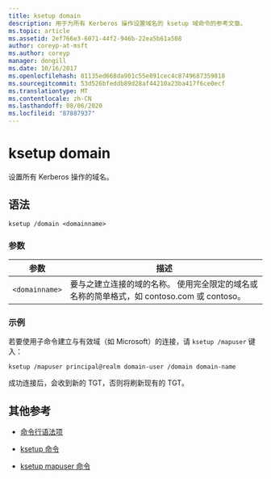 ```yaml
---
title: ksetup domain
description: 用于为所有 Kerberos 操作设置域名的 ksetup 域命令的参考文章。
ms.topic: article
ms.assetid: 2ef766e3-6071-44f2-946b-22ea5b61a508
author: coreyp-at-msft
ms.author: coreyp
manager: dongill
ms.date: 10/16/2017
ms.openlocfilehash: 81135ed668da901c55e891cec4c8749687359818
ms.sourcegitcommit: 53d526bfeddb89d28af44210a23ba417f6ce0ecf
ms.translationtype: MT
ms.contentlocale: zh-CN
ms.lasthandoff: 08/06/2020
ms.locfileid: "87887937"
---
```

# <a name="ksetup-domain"></a>ksetup domain

设置所有 Kerberos 操作的域名。

## <a name="syntax"></a>语法

```
ksetup /domain <domainname>
```

### <a name="parameters"></a>参数

| 参数 | 描述 |
| --------- | ----------- |
| `<domainname>` | 要与之建立连接的域的名称。 使用完全限定的域名或名称的简单格式，如 contoso.com 或 contoso。|

### <a name="examples"></a>示例

若要使用子命令建立与有效域（如 Microsoft）的连接，请 `ksetup /mapuser` 键入：

```
ksetup /mapuser principal@realm domain-user /domain domain-name
```

成功连接后，会收到新的 TGT，否则将刷新现有的 TGT。

## <a name="additional-references"></a>其他参考

- [命令行语法项](command-line-syntax-key.md)

- [ksetup 命令](ksetup.md)

- [ksetup mapuser 命令](ksetup-mapuser.md)
